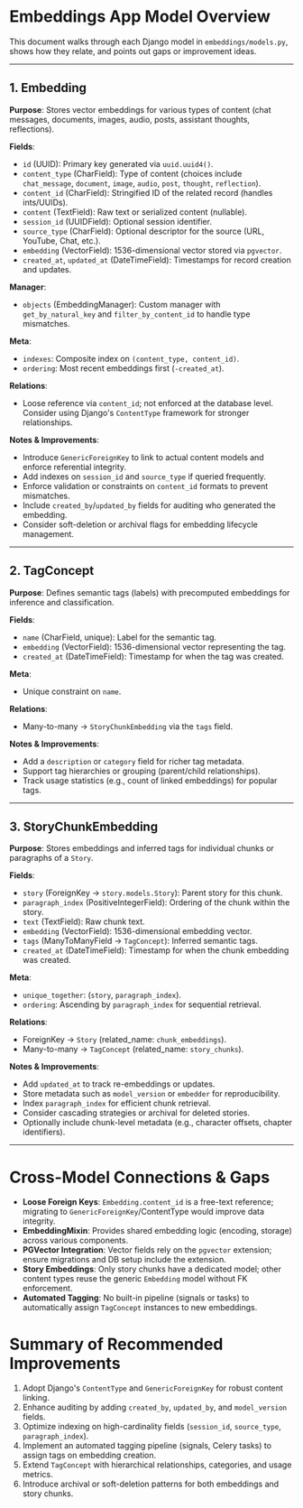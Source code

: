  # Embeddings App Model Overview

 This document walks through each Django model in `embeddings/models.py`, shows how they relate, and points out gaps or improvement ideas.

 ---

 ## 1. Embedding

 **Purpose**: Stores vector embeddings for various types of content (chat messages, documents, images, audio, posts, assistant thoughts, reflections).

 **Fields**:
 - `id` (UUID): Primary key generated via `uuid.uuid4()`.
 - `content_type` (CharField): Type of content (choices include `chat_message`, `document`, `image`, `audio`, `post`, `thought`, `reflection`).
 - `content_id` (CharField): Stringified ID of the related record (handles ints/UUIDs).
 - `content` (TextField): Raw text or serialized content (nullable).
 - `session_id` (UUIDField): Optional session identifier.
 - `source_type` (CharField): Optional descriptor for the source (URL, YouTube, Chat, etc.).
 - `embedding` (VectorField): 1536-dimensional vector stored via `pgvector`.
 - `created_at`, `updated_at` (DateTimeField): Timestamps for record creation and updates.

 **Manager**:
 - `objects` (EmbeddingManager): Custom manager with `get_by_natural_key` and `filter_by_content_id` to handle type mismatches.

 **Meta**:
 - `indexes`: Composite index on `(content_type, content_id)`.
 - `ordering`: Most recent embeddings first (`-created_at`).

 **Relations**:
 - Loose reference via `content_id`; not enforced at the database level. Consider using Django's `ContentType` framework for stronger relationships.

 **Notes & Improvements**:
 - Introduce `GenericForeignKey` to link to actual content models and enforce referential integrity.
 - Add indexes on `session_id` and `source_type` if queried frequently.
 - Enforce validation or constraints on `content_id` formats to prevent mismatches.
 - Include `created_by`/`updated_by` fields for auditing who generated the embedding.
 - Consider soft-deletion or archival flags for embedding lifecycle management.

 ---

 ## 2. TagConcept

 **Purpose**: Defines semantic tags (labels) with precomputed embeddings for inference and classification.

 **Fields**:
 - `name` (CharField, unique): Label for the semantic tag.
 - `embedding` (VectorField): 1536-dimensional vector representing the tag.
 - `created_at` (DateTimeField): Timestamp for when the tag was created.

 **Meta**:
 - Unique constraint on `name`.

 **Relations**:
 - Many-to-many → `StoryChunkEmbedding` via the `tags` field.

 **Notes & Improvements**:
 - Add a `description` or `category` field for richer tag metadata.
 - Support tag hierarchies or grouping (parent/child relationships).
 - Track usage statistics (e.g., count of linked embeddings) for popular tags.

 ---

 ## 3. StoryChunkEmbedding

 **Purpose**: Stores embeddings and inferred tags for individual chunks or paragraphs of a `Story`.

 **Fields**:
 - `story` (ForeignKey → `story.models.Story`): Parent story for this chunk.
 - `paragraph_index` (PositiveIntegerField): Ordering of the chunk within the story.
 - `text` (TextField): Raw chunk text.
 - `embedding` (VectorField): 1536-dimensional embedding vector.
 - `tags` (ManyToManyField → `TagConcept`): Inferred semantic tags.
 - `created_at` (DateTimeField): Timestamp for when the chunk embedding was created.

 **Meta**:
 - `unique_together`: (`story`, `paragraph_index`).
 - `ordering`: Ascending by `paragraph_index` for sequential retrieval.

 **Relations**:
 - ForeignKey → `Story` (related_name: `chunk_embeddings`).
 - Many-to-many → `TagConcept` (related_name: `story_chunks`).

 **Notes & Improvements**:
 - Add `updated_at` to track re-embeddings or updates.
 - Store metadata such as `model_version` or `embedder` for reproducibility.
 - Index `paragraph_index` for efficient chunk retrieval.
 - Consider cascading strategies or archival for deleted stories.
 - Optionally include chunk-level metadata (e.g., character offsets, chapter identifiers).

 ---

 # Cross-Model Connections & Gaps

 - **Loose Foreign Keys**: `Embedding.content_id` is a free-text reference; migrating to `GenericForeignKey`/ContentType would improve data integrity.
 - **EmbeddingMixin**: Provides shared embedding logic (encoding, storage) across various components.
 - **PGVector Integration**: Vector fields rely on the `pgvector` extension; ensure migrations and DB setup include the extension.
 - **Story Embeddings**: Only story chunks have a dedicated model; other content types reuse the generic `Embedding` model without FK enforcement.
 - **Automated Tagging**: No built-in pipeline (signals or tasks) to automatically assign `TagConcept` instances to new embeddings.

 # Summary of Recommended Improvements

 1. Adopt Django's `ContentType` and `GenericForeignKey` for robust content linking.
 2. Enhance auditing by adding `created_by`, `updated_by`, and `model_version` fields.
 3. Optimize indexing on high-cardinality fields (`session_id`, `source_type`, `paragraph_index`).
 4. Implement an automated tagging pipeline (signals, Celery tasks) to assign tags on embedding creation.
 5. Extend `TagConcept` with hierarchical relationships, categories, and usage metrics.
 6. Introduce archival or soft-deletion patterns for both embeddings and story chunks.